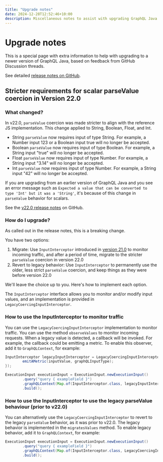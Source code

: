 ```yaml
---
title: "Upgrade notes"
date: 2024-12-28T12:52:46+10:00
description: Miscellaneous notes to assist with upgrading GraphQL Java versions
---
```

# Upgrade notes

This is a special page with extra information to help with upgrading to a newer version of GraphQL Java, based on feedback from GitHub Discussion threads.

See detailed [release notes on GitHub](https://github.com/graphql-java/graphql-java/releases).

## Stricter requirements for scalar parseValue coercion in Version 22.0

### What changed?
In v22.0, `parseValue` coercion was made stricter to align with the reference JS implementation. This change applied to String, Boolean, Float, and Int.

* String `parseValue` now requires input of type String. For example, a Number input 123 or a Boolean input true will no longer be accepted.
* Boolean `parseValue` now requires input of type Boolean. For example, a String input "true" will no longer be accepted.
* Float `parseValue` now requires input of type Number. For example, a String input "3.14" will no longer be accepted.
* Int `parseValue` now requires input of type Number. For example, a String input "42" will no longer be accepted.

If you are upgrading from an earlier version of GraphQL Java and you see an error message such as `Expected a value that can be converted to type 'Int' but it was a 'String'`, it's because of this change in `parseValue` behavior for scalars.

See the [v22.0 release notes](https://github.com/graphql-java/graphql-java/releases/tag/v22.0) on GitHub.

### How do I upgrade?

As called out in the release notes, this is a breaking change.

You have two options:
1. Migrate: Use `InputInterceptor` introduced in [version 21.0](https://github.com/graphql-java/graphql-java/releases/tag/v21.0) to monitor incoming traffic, and after a period of time, migrate to the stricter `parseValue` coercion in version 22.0
2. Revert to legacy behavior: Use `InputInterceptor` to permanently use the older, less strict `parseValue` coercion, and keep things as they were before version 22.0

We'll leave the choice up to you. Here's how to implement each option.

The `InputInterceptor` interface allows you to monitor and/or modify input values, and an implementation is provided in `LegacyCoercingInputInterceptor`.

### How to use the InputInterceptor to monitor traffic

You can use the `LegacyCoercingInputInterceptor` implementation to monitor traffic. You can use the method `observeValues` to monitor incoming requests. When a legacy value is detected, a callback will be invoked. For example, the callback could be emitting a metric. To enable this observer, add it to `GraphQLContext`, for example:

```java
InputInterceptor legacyInputInterceptor = LegacyCoercingInputInterceptor.observesValues((inputValue, graphQLInputType) -> {
        emitAMetric(inputValue, graphQLInputType);
});

ExecutionInput executionInput = ExecutionInput.newExecutionInput()
        .query("query { exampleField }")
        .graphQLContext(Map.of(InputInterceptor.class, legacyInputInterceptor))
        .build();
```

### How to use the InputInterceptor to use the legacy parseValue behaviour (prior to v22.0)

You can alternatively use the `LegacyCoercingInputInterceptor` to revert to the legacy `parseValue` behavior, as it was prior to v22.0. The legacy behavior is implemented in the `migratesValues` method. To enable legacy behavior, add it to `GraphQLContext`, for example:

```java
ExecutionInput executionInput = ExecutionInput.newExecutionInput()
        .query("query { exampleField }")
        .graphQLContext(Map.of(InputInterceptor.class, LegacyCoercingInputInterceptor.migratesValues()))
        .build();
```
